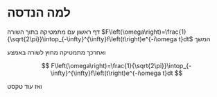 # למה הנדסה

דף ראשון עם מתמטיקה בתוך השורה
$F\left(\omega\right)=\frac{1}{\sqrt{2\pi}}\intop_{-\infty}^{\infty}f\left(t\right)e^{-i\omega t}dt$
המשך

ואחרכך מתמטיקה מחוץ לשורה באמצע

$$
F\left(\omega\right)=\frac{1}{\sqrt{2\pi}}\intop_{-\infty}^{\infty}f\left(t\right)e^{-i\omega t}dt
$$

ואז עוד טקסט